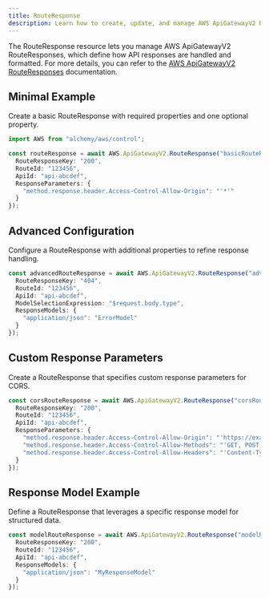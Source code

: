 ```yaml
---
title: RouteResponse
description: Learn how to create, update, and manage AWS ApiGatewayV2 RouteResponses using Alchemy Cloud Control.
---
```


The RouteResponse resource lets you manage AWS ApiGatewayV2 RouteResponses, which define how API responses are handled and formatted. For more details, you can refer to the [AWS ApiGatewayV2 RouteResponses](https://docs.aws.amazon.com/apigatewayv2/latest/userguide/) documentation.

## Minimal Example

Create a basic RouteResponse with required properties and one optional property.

```ts
import AWS from "alchemy/aws/control";

const routeResponse = await AWS.ApiGatewayV2.RouteResponse("basicRouteResponse", {
  RouteResponseKey: "200",
  RouteId: "123456",
  ApiId: "api-abcdef",
  ResponseParameters: {
    "method.response.header.Access-Control-Allow-Origin": "'*'"
  }
});
```

## Advanced Configuration

Configure a RouteResponse with additional properties to refine response handling.

```ts
const advancedRouteResponse = await AWS.ApiGatewayV2.RouteResponse("advancedRouteResponse", {
  RouteResponseKey: "404",
  RouteId: "123456",
  ApiId: "api-abcdef",
  ModelSelectionExpression: "$request.body.type",
  ResponseModels: {
    "application/json": "ErrorModel"
  }
});
```

## Custom Response Parameters

Create a RouteResponse that specifies custom response parameters for CORS.

```ts
const corsRouteResponse = await AWS.ApiGatewayV2.RouteResponse("corsRouteResponse", {
  RouteResponseKey: "200",
  RouteId: "123456",
  ApiId: "api-abcdef",
  ResponseParameters: {
    "method.response.header.Access-Control-Allow-Origin": "'https://example.com'",
    "method.response.header.Access-Control-Allow-Methods": "'GET, POST, OPTIONS'",
    "method.response.header.Access-Control-Allow-Headers": "'Content-Type'"
  }
});
```

## Response Model Example

Define a RouteResponse that leverages a specific response model for structured data.

```ts
const modelRouteResponse = await AWS.ApiGatewayV2.RouteResponse("modelRouteResponse", {
  RouteResponseKey: "200",
  RouteId: "123456",
  ApiId: "api-abcdef",
  ResponseModels: {
    "application/json": "MyResponseModel"
  }
});
```